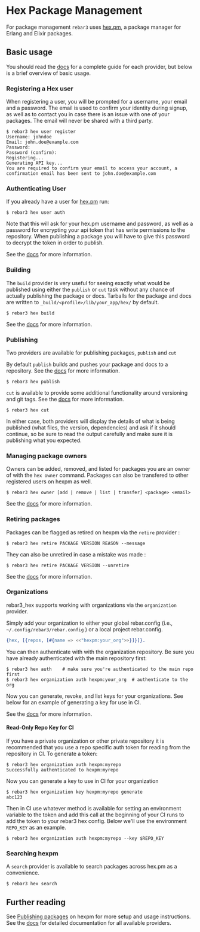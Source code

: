 # Hex Package Management

For package management `rebar3` uses [hex.pm](https://hex.pm), a package manager for Erlang and Elixir packages.

## Basic usage

You should read the [docs](https://hexdocs.pm/rebar3_hex/) for a complete guide for each provider, but below is a
brief overview of basic usage.

### Registering a Hex user

When registering a user, you will be prompted for a username, your email and a password. The email is used to confirm your identity during signup, as well as to contact you in case there is an issue with one of your packages. The email will never be shared with a third party.

```nohighlight
$ rebar3 hex user register
Username: johndoe
Email: john.doe@example.com
Password:
Password (confirm):
Registering...
Generating API key...
You are required to confirm your email to access your account, a confirmation email has been sent to john.doe@example.com

```

### Authenticating User

If you already have a user for [hex.pm](https://hex.pm) run:


```shell
$ rebar3 hex user auth
```

Note that this will ask for your hex.pm username and password, as well as a password for encrypting your api token that
has write permissions to the repository. When publishing a package you will have to give this password to decrypt the
token in order to publish.

See the [docs](https://hexdocs.pm/rebar3_hex/rebar3_hex_user.html) for more information.

### Building

The `build` provider is very useful for seeing exactly what would be published using either the `publish` or `cut` task
without any chance of actually publishing the package or docs. Tarballs for the package and docs are written to
`_build/<profile>/lib/your_app/hex/` by default.


```
$ rebar3 hex build
```

See the [docs](https://hexdocs.pm/rebar3_hex/rebar3_hex_build.html) for more information.

### Publishing

Two providers are available for publishing packages, `publish` and `cut`

By default `publish` builds and pushes your package and docs to a repository. See the
[docs](https://hexdocs.pm/rebar3_hex/rebar3_hex_publish.html) for more information.

``` shell
$ rebar3 hex publish
```

`cut` is available to provide some additional functionality around versioning and git tags. See the
[docs](https://hexdocs.pm/hex/rebar3_hex_cut.html) for more information.

``` shell
$ rebar3 hex cut
```

In either case, both providers will display the details of what is being published
(what files, the version, dependencies) and ask if it should continue, so be sure to read the
output carefully and make sure it is publishing what you expected.

### Managing package owners

Owners can be added, removed, and listed for packages you are an owner of with the `hex owner` command. Packages
can also be transfered to other registered users on hexpm as well.

``` shell
$ rebar3 hex owner [add | remove | list | transfer] <package> <email>
```

See the [docs](https://hexdocs.pm/rebar3_hex/rebar3_hex_owner.html) for more information.

### Retiring packages

Packages can be flagged as retired on hexpm via the `retire` provider :

```
$ rebar3 hex retire PACKAGE VERSION REASON --message
```

They can also be unretired in case a mistake was made :

```
$ rebar3 hex retire PACKAGE VERSION --unretire
```

See the [docs](https://hexdocs.pm/rebar3_hex/rebar3_hex_retire.html) for more information.

### Organizations

rebar3_hex supports working with organizations via the `organization` provider.

Simply add your organization to either your global rebar.config (i.e., `~/.config/rebar3/rebar.config` ) or a local
project rebar.config.

```erlang
{hex, [{repos, [#{name => <<"hexpm:your_org">>}]}]}.
```

You can then authenticate with with the organization repository. Be sure you have already authenticated with the main
repository first:

```
$ rebar3 hex auth    # make sure you're authenticated to the main repo first
$ rebar3 hex organization auth hexpm:your_org  # authenticate to the org
```

Now you can generate, revoke, and list keys for your organizations. See below for an example of generating a key for use
in CI.

See the [docs](https://hexdocs.pm/rebar3_hex/rebar3_hex_organization.html) for more information.

#### Read-Only Repo Key for CI

If you have a private organization or other private repository it is recommended that you use a repo specific
auth token for reading from the repository in CI. To generate a token:

```shell
$ rebar3 hex organization auth hexpm:myrepo
Successfully authenticated to hexpm:myrepo
```

Now you can generate a key to use in CI for your organization

```
$ rebar3 hex organization key hexpm:myrepo generate
abc123
```

Then in CI use whatever method is available for setting an environment variable to the token and add this call at the
beginning of your CI runs to add the token to your rebar3 hex config. Below we'll use the environment `REPO_KEY` as an
example.

```shell
$ rebar3 hex organization auth hexpm:myrepo --key $REPO_KEY
```

### Searching hexpm

A `search` provider is available to search packages across hex.pm as a convenience.

```
$ rebar3 hex search
```

## Further reading
See [Publishing packages](https://hex.pm/docs/rebar3-publish) on hexpm for more setup and usage instructions. See the
[docs](https://hexdocs.pm/rebar3_hex) for detailed documentation for all available providers.

